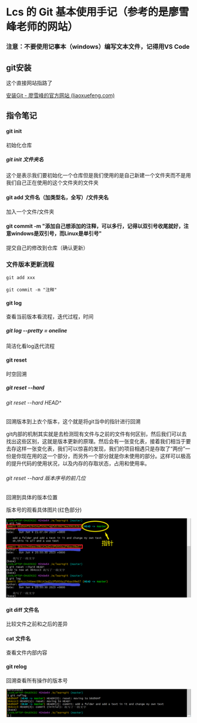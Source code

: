 # Lcs 的 Git 基本使用手记（参考的是廖雪峰老师的网站）

### 注意：不要使用记事本（windows）编写文本文件，记得用VS Code

## git安装

这个直接网站指路了

[安装Git - 廖雪峰的官方网站 (liaoxuefeng.com)](https://www.liaoxuefeng.com/wiki/896043488029600/896067074338496)

## 指令笔记

#### git init

初始化仓库

##### git init 文件夹名

这个是表示我们要初始化一个仓库但是我们使用的是自己新建一个文件夹而不是用我们自己正在使用的这个文件夹的文件夹

#### git add 文件名（加类型名，全写）/文件夹名

加入一个文件/文件夹

#### git commit -m "添加自己想添加的注释，可以多行，记得以双引号收尾就好，注意windows是双引号，而Linux是单引号"

提交自己的修改到仓库（确认更新）

### 文件版本更新流程

```git
git add xxx

git commit -m "注释"
```

#### git log

查看当前版本看流程，迭代过程，时间

##### git log --pretty = oneline

简洁化看log迭代流程

#### git reset

时空回溯

##### git reset --hard

###### git reset --hard HEAD^

回溯版本到上衣个版本，这个就是将git当中的指针进行回溯

git内部的机制其实就是去检测现有文件与之前的文件有何区别，然后我们可以去找出这些区别，这就是版本更新的原理。然后会有一张变化表，接着我们相当于要去存这样一张变化表，我们可以惊喜的发现，我们的项目相遇只是存取了“两份”一份是你现在用的这一个部分，而另外一个部分就是你未使用的部分。这样可以极高的提升代码的使用状况，以及内存的存取状态，占用和使用率。

###### git reset --hard 版本序号的前几位

回溯到具体的版本位置

版本号的观看具体图片(红色部分)

![img](img\\version_code1.png)

#### git diff 文件名

比较文件之前和之后的差异

#### cat 文件名

查看文件内部内容

#### git relog

回溯查看所有操作的版本号

![img](img//relog1.png)
